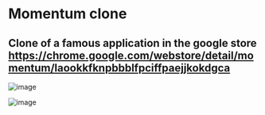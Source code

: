 # Momentum clone 
Clone of a famous application in the google store https://chrome.google.com/webstore/detail/momentum/laookkfknpbbblfpciffpaejjkokdgca
-----
![image](https://user-images.githubusercontent.com/98388395/176655083-7cb7f840-b8ec-4cc5-8367-92663252250e.png)

![image](https://user-images.githubusercontent.com/98388395/177510185-2c063691-fd04-40ec-b0ec-6ba8f7357084.png)
